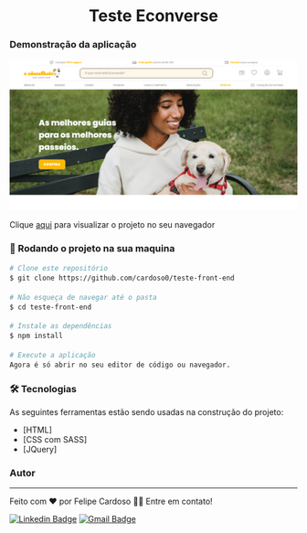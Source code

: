 <h1 align="center">Teste Econverse</h1>

### Demonstração da aplicação
<div align="center">
  <img  src="src/assets/projeto.png" alt="demonstração projeto">
</div>

Clique <a href="https://cardoso0.github.io/teste-front-end/" target="_blank">aqui</a> para visualizar o projeto no seu navegador

### 🎲 Rodando o projeto na sua maquina

```bash
# Clone este repositório
$ git clone https://github.com/cardoso0/teste-front-end

# Não esqueça de navegar até o pasta
$ cd teste-front-end

# Instale as dependências
$ npm install

# Execute a aplicação
Agora é só abrir no seu editor de código ou navegador.

```

### 🛠 Tecnologias

As seguintes ferramentas estão sendo usadas na construção do projeto:

- [HTML]
- [CSS com SASS]
- [JQuery]

### Autor
---
Feito com ❤️ por Felipe Cardoso 👋🏽 Entre em contato!

[![Linkedin Badge](https://img.shields.io/badge/-Felipe-blue?style=flat-square&logo=Linkedin&logoColor=white&link=https://www.linkedin.com/in/felipe-pontes-cardoso-9b93401a0/)](https://www.linkedin.com/in/felipe-pontes-cardoso-9b93401a0/) 
[![Gmail Badge](https://img.shields.io/badge/-felipepontescardoso@yahoo.com.br-blue?style=flat-square&logo=Yahoo&logoColor=white&link=mailto:felipepontescardoso@yahoo.com.br)](mailto:felipepontescardoso@yahoo.com.br)
